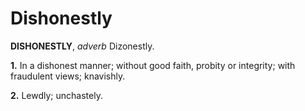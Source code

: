 # Dishonestly

**DISHONESTLY**, _adverb_ Dizonestly.

**1.** In a dishonest manner; without good faith, probity or integrity; with fraudulent views; knavishly.

**2.** Lewdly; unchastely.